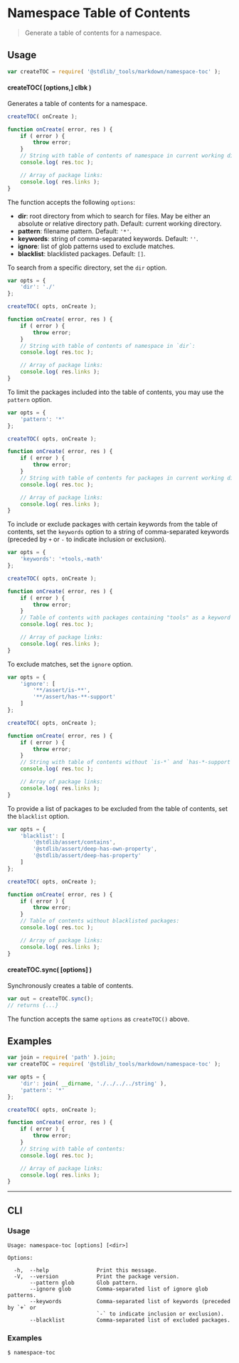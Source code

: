 <!--

@license Apache-2.0

Copyright (c) 2018 The Stdlib Authors.

Licensed under the Apache License, Version 2.0 (the "License");
you may not use this file except in compliance with the License.
You may obtain a copy of the License at

   http://www.apache.org/licenses/LICENSE-2.0

Unless required by applicable law or agreed to in writing, software
distributed under the License is distributed on an "AS IS" BASIS,
WITHOUT WARRANTIES OR CONDITIONS OF ANY KIND, either express or implied.
See the License for the specific language governing permissions and
limitations under the License.

-->

# Namespace Table of Contents

> Generate a table of contents for a namespace.

<!-- Section to include introductory text. Make sure to keep an empty line after the intro `section` element and another before the `/section` close. -->

<section class="intro">

</section>

<!-- /.intro -->

<!-- Package usage documentation. -->

<section class="usage">

## Usage

```javascript
var createTOC = require( '@stdlib/_tools/markdown/namespace-toc' );
```

#### createTOC( \[options,] clbk )

Generates a table of contents for a namespace.

```javascript
createTOC( onCreate );

function onCreate( error, res ) {
    if ( error ) {
        throw error;
    }
    // String with table of contents of namespace in current working directory:
    console.log( res.toc );

    // Array of package links:
    console.log( res.links );
}
```

The function accepts the following `options`:

-   **dir**: root directory from which to search for files. May be either an absolute or relative directory path. Default: current working directory.
-   **pattern**: filename pattern. Default: `'*'`.
-   **keywords**: string of comma-separated keywords. Default: `''`.
-   **ignore**: list of glob patterns used to exclude matches.
-   **blacklist**: blacklisted packages. Default: `[]`.

To search from a specific directory, set the `dir` option.

```javascript
var opts = {
    'dir': './'
};

createTOC( opts, onCreate );

function onCreate( error, res ) {
    if ( error ) {
        throw error;
    }
    // String with table of contents of namespace in `dir`:
    console.log( res.toc );

    // Array of package links:
    console.log( res.links );
}
```

To limit the packages included into the table of contents, you may use the `pattern` option.

```javascript
var opts = {
    'pattern': '*'
};

createTOC( opts, onCreate );

function onCreate( error, res ) {
    if ( error ) {
        throw error;
    }
    // String with table of contents for packages in current working directory matching supplied global `pattern`:
    console.log( res.toc );

    // Array of package links:
    console.log( res.links );
}
```

To include or exclude packages with certain keywords from the table of contents, set the `keywords` option to a string of comma-separated keywords (preceded by `+` or `-` to indicate inclusion or exclusion).

```javascript
var opts = {
    'keywords': '+tools,-math'
};

createTOC( opts, onCreate );

function onCreate( error, res ) {
    if ( error ) {
        throw error;
    }
    // Table of contents with packages containing "tools" as a keyword in their `package.json` file but not "math":
    console.log( res.toc );

    // Array of package links:
    console.log( res.links );
}
```

To exclude matches, set the `ignore` option.

```javascript
var opts = {
    'ignore': [
        '**/assert/is-**',
        '**/assert/has-**-support'
    ]
};

createTOC( opts, onCreate );

function onCreate( error, res ) {
    if ( error ) {
        throw error;
    }
    // String with table of contents without `is-*` and `has-*-support` assertion packages:
    console.log( res.toc );

    // Array of package links:
    console.log( res.links );
}
```

To provide a list of packages to be excluded from the table of contents, set the `blacklist` option.

```javascript
var opts = {
    'blacklist': [
        '@stdlib/assert/contains',
        '@stdlib/assert/deep-has-own-property',
        '@stdlib/assert/deep-has-property'
    ]
};

createTOC( opts, onCreate );

function onCreate( error, res ) {
    if ( error ) {
        throw error;
    }
    // Table of contents without blacklisted packages:
    console.log( res.toc );

    // Array of package links:
    console.log( res.links );
}
```

#### createTOC.sync( \[options] )

Synchronously creates a table of contents.

```javascript
var out = createTOC.sync();
// returns {...}
```

The function accepts the same `options` as `createTOC()` above.

</section>

<!-- /.usage -->

<!-- Package usage notes. Make sure to keep an empty line after the `section` element and another before the `/section` close. -->

<section class="notes">

</section>

<!-- /.notes -->

<!-- Package usage examples. -->

<section class="examples">

## Examples

<!-- eslint no-undef: "error" -->

```javascript
var join = require( 'path' ).join;
var createTOC = require( '@stdlib/_tools/markdown/namespace-toc' );

var opts = {
    'dir': join( __dirname, './../../../string' ),
    'pattern': '*'
};

createTOC( opts, onCreate );

function onCreate( error, res ) {
    if ( error ) {
        throw error;
    }
    // String with table of contents:
    console.log( res.toc );

    // Array of package links:
    console.log( res.links );
}
```

</section>

<!-- /.examples -->

* * *

<section class="cli">

## CLI

<!-- CLI usage documentation. -->

<section class="usage">

### Usage

```text
Usage: namespace-toc [options] [<dir>]

Options:

  -h,  --help               Print this message.
  -V,  --version            Print the package version.
       --pattern glob       Glob pattern.
       --ignore glob        Comma-separated list of ignore glob patterns.
       --keywords           Comma-separated list of keywords (preceded by `+` or
                            `-` to indicate inclusion or exclusion).
       --blacklist          Comma-separated list of excluded packages.
```

</section>

<!-- /.usage -->

<!-- CLI usage notes. Make sure to keep an empty line after the `section` element and another before the `/section` close. -->

<section class="notes">

</section>

<!-- /.notes -->

<!-- CLI usage examples. -->

<section class="examples">

### Examples

```bash
$ namespace-toc
```

</section>

<!-- /.examples -->

</section>

<!-- /.cli -->

<!-- Section to include cited references. If references are included, add a horizontal rule *before* the section. Make sure to keep an empty line after the `section` element and another before the `/section` close. -->

<section class="references">

</section>

<!-- /.references -->

<!-- Section for all links. Make sure to keep an empty line after the `section` element and another before the `/section` close. -->

<section class="links">

</section>

<!-- /.links -->
